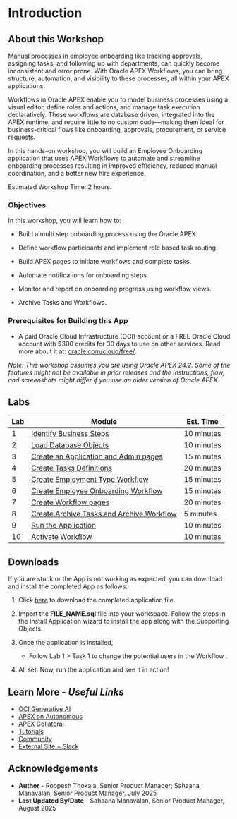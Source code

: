 # Introduction

## About this Workshop

Manual processes in employee onboarding like tracking approvals, assigning tasks, and following up with departments, can quickly become inconsistent and error prone. With Oracle APEX Workflows, you can bring structure, automation, and visibility to these processes, all within your APEX applications.

Workflows in Oracle APEX enable you to model business processes using a visual editor, define roles and actions, and manage task execution declaratively. These workflows are database driven, integrated into the APEX runtime, and require little to no custom code—making them ideal for business-critical flows like onboarding, approvals, procurement, or service requests.

In this hands-on workshop, you will build an Employee Onboarding application that uses APEX Workflows to automate and streamline onboarding processes resulting in improved efficiency, reduced manual coordination, and a better new hire experience.

Estimated Workshop Time: 2 hours.

### Objectives

In this workshop, you will learn how to:

- Build a multi step onboarding process using the Oracle APEX

- Define workflow participants and implement role based task routing.

- Build APEX pages to initiate workflows and complete tasks.

- Automate notifications for onboarding steps.

- Monitor and report on onboarding progress using workflow views.

- Archive Tasks and Workflows.

### Prerequisites for Building this App

- A paid Oracle Cloud Infrastructure (OCI) account or a FREE Oracle Cloud account with $300 credits for 30 days to use on other services. Read more about it at: [oracle.com/cloud/free/](https://www.oracle.com/cloud/free/).

*Note: This workshop assumes you are using Oracle APEX 24.2. Some of the features might not be available in prior releases and the instructions, flow, and screenshots might differ if you use an older version of Oracle APEX.*

## Labs

| Lab |  Module | Est. Time |
| --- | --- | --- |
| 1 | [Identify Business Steps](?lab=1-identify-business-steps) | 10 minutes |
| 2 | [Load Database Objects](?lab=2-data-load) | 10 minutes |
| 3 | [Create an Application and Admin pages](?lab=3-create-app) | 15 minutes |
| 4 | [Create Tasks Definitions](?lab=4-create-tasks) | 20 minutes |
| 5 | [Create Employment Type Workflow](?lab=5-create-emp-type-wf) | 15 minutes |
| 6 | [Create Employee Onboarding Workflow](?lab=6-create-empon-wf) | 15 minutes |
| 7 | [Create Workflow pages](?lab=7-create-workflow-pages) | 20 minutes |
| 8 | [Create Archive Tasks and Archive Workflow](?lab=8-archived-tasks) | 5 minutes |
| 9 | [Run the Application](?lab=9-running-the-app) | 10 minutes |
| 10 | [Activate Workflow](?lab=10-activate-workflow) | 10 minutes |

## Downloads

If you are stuck or the App is not working as expected, you can download and install the completed App as follows:

1. Click [here](LINK) to download the completed application file.

2. Import the **FILE_NAME.sql** file into your workspace. Follow the steps in the Install Application wizard to install the app along with the Supporting Objects.

3. Once the application is installed,
    - Follow Lab 1 > Task 1 to change the potential users in the Workflow .

4. All set. Now, run the application and see it in action!

## Learn More - *Useful Links*

- [OCI Generative AI](https://www.oracle.com/artificial-intelligence/generative-ai/large-language-models/)
- [APEX on Autonomous](https://apex.oracle.com/autonomous)
- [APEX Collateral](https://www.oracle.com/database/technologies/appdev/apex/collateral.html)
- [Tutorials](https://apex.oracle.com/en/learn/tutorials)
- [Community](https://apex.oracle.com/community)
- [External Site + Slack](http://apex.world)

## Acknowledgements

- **Author** - Roopesh Thokala, Senior Product Manager; Sahaana Manavalan, Senior Product Manager, July 2025
- **Last Updated By/Date** - Sahaana Manavalan, Senior Product Manager, August 2025
